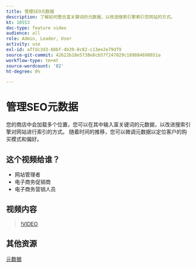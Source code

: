```yaml
---
title: 管理SEO元数据
description: 了解如何整合富关键词的元数据，以改进搜索引擎索引您网站的方式。
kt: 10553
doc-type: feature video
audience: all
role: Admin, Leader, User
activity: use
exl-id: affdc3d3-886f-4b39-8c82-c13ee2e79df9
source-git-commit: 42622b18e5738e8cb57f247029c189884698851a
workflow-type: tm+mt
source-wordcount: '82'
ht-degree: 0%

---
```


# 管理SEO元数据

您的商店中会加载多个位置，您可以在其中输入富关键词的元数据，以改进搜索引擎对网站进行索引的方式。 随着时间的推移，您可以微调元数据以定位客户的购买模式和偏好。

## 这个视频给谁？

- 网站管理者
- 电子商务促销商
- 电子商务营销人员

## 视频内容

>[!VIDEO](https://video.tv.adobe.com/v/343750?quality=12&learn=on)

## 其他资源

[元数据](https://docs.magento.com/user-guide/marketing/meta-data.html)
